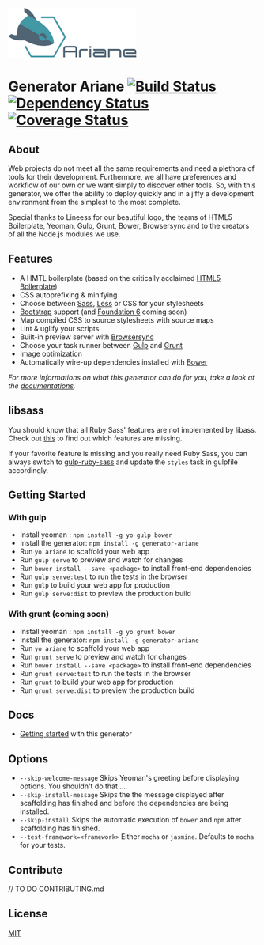 ![Ariane Generator](/img/logo-ariane.png)
# Generator Ariane [![Build Status](https://secure.travis-ci.org/Hikingyo/generator-ariane.png?branch=master)](https://travis-ci.org/hikingyo/generator-ariane) [![Dependency Status](https://david-dm.org/hikingyo/generator-ariane.svg)](https://david-dm.org/hikingyo/generator-ariane) [![Coverage Status](https://coveralls.io/repos/Hikingyo/generator-ariane/badge.svg?branch=master&service=github)](https://coveralls.io/github/Hikingyo/generator-ariane?branch=master)

## About

Web projects do not meet all the same requirements and need a plethora of tools for their
development.
Furthermore, we all have preferences and workflow of our own or we want simply to discover
other tools.
So, with this generator, we offer the ability to deploy quickly and in a jiffy a development
environment from the simplest to the most complete.

Special thanks to Lineess for our beautiful logo, the teams of HTML5 Boilerplate, Yeoman, Gulp, Grunt, Bower,
Browsersync and to the creators of
 all
 the Node.js modules we use.


## Features

* A HMTL boilerplate (based on the critically acclaimed [HTML5 Boilerplate](https://github.com/h5bp/html5-boilerplate))
* CSS autoprefixing & minifying
* Choose between [Sass](http://sass-lang.com/), [Less](http://lesscss.org/) or CSS for your stylesheets
* [Bootstrap](http://getbootstrap.com/) support (and [Foundation 6](http://foundation.zurb.com/) coming soon)
* Map compiled CSS to source stylesheets with source maps
* Lint & uglify your scripts
* Built-in preview server with [Browsersync](http://www.browsersync.io/)
* Choose your task runner between [Gulp](http://gulpjs.com/) and [Grunt](http://gruntjs.com/)
* Image optimization
* Automatically wire-up dependencies installed with [Bower](http://bower.io)


*For more informations on what this generator can do for you, take a look at the [documentations](docs/README.md).*


## libsass

You should know that all Ruby Sass' features are not implemented by libass. Check out [this](http://sass-compatibility.github.io) to find out which features are missing.

If your favorite feature is missing and you really need Ruby Sass, you can always switch to [gulp-ruby-sass](https://github.com/sindresorhus/gulp-ruby-sass) and update the `styles` task in gulpfile accordingly.


## Getting Started

### With gulp

- Install yeoman : `npm install -g yo gulp bower`
- Install the generator: `npm install -g generator-ariane`
- Run `yo ariane` to scaffold your web app
- Run `gulp serve` to preview and watch for changes
- Run `bower install --save <package>` to install front-end dependencies
- Run `gulp serve:test` to run the tests in the browser
- Run `gulp` to build your web app for production
- Run `gulp serve:dist` to preview the production build

### With grunt (coming soon)

- Install yeoman : `npm install -g yo grunt bower`
- Install the generator: `npm install -g generator-ariane`
- Run `yo ariane` to scaffold your web app
- Run `grunt serve` to preview and watch for changes
- Run `bower install --save <package>` to install front-end dependencies
- Run `grunt serve:test` to run the tests in the browser
- Run `grunt` to build your web app for production
- Run `grunt serve:dist` to preview the production build

## Docs

* [Getting started](docs/README.md) with this generator

## Options

- `--skip-welcome-message`
  Skips Yeoman's greeting before displaying options. You shouldn't do that ...
- `--skip-install-message`
  Skips the the message displayed after scaffolding has finished and before the dependencies are being installed.
- `--skip-install`
  Skips the automatic execution of `bower` and `npm` after scaffolding has finished.
- `--test-framework=<framework>`
  Either `mocha` or `jasmine`. Defaults to `mocha` for your tests.


## Contribute

// TO DO CONTRIBUTING.md


## License

[MIT](LICENSE)
